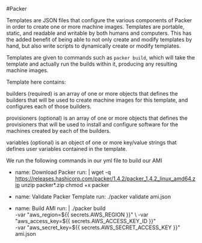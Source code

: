 #Packer

Templates are JSON files that configure the various components of Packer in order to create one or more machine images. Templates are portable, static, and readable and writable by both humans and computers. This has the added benefit of being able to not only create and modify templates by hand, but also write scripts to dynamically create or modify templates.

Templates are given to commands such as `packer build`, which will take the template and actually run the builds within it, producing any resulting machine images.

Template here contains:

builders (required) is an array of one or more objects that defines the builders that will be used to create machine images for this template, and configures each of those builders. 

provisioners (optional) is an array of one or more objects that defines the provisioners that will be used to install and configure software for the machines created by each of the builders. 

variables (optional) is an object of one or more key/value strings that defines user variables contained in the template. 

We run the following commands in our yml file to build our AMI



- name: Download Packer
        run: |
          wget -q https://releases.hashicorp.com/packer/1.4.2/packer_1.4.2_linux_amd64.zip
          unzip packer*.zip
          chmod +x packer

- name: Validate Packer Template
        run: ./packer validate ami.json

- name: Build AMI
        run: |
          ./packer build \
          -var "aws_region=${{ secrets.AWS_REGION }}" \
          -var "aws_access_key=${{ secrets.AWS_ACCESS_KEY_ID }}" \
          -var "aws_secret_key=${{ secrets.AWS_SECRET_ACCESS_KEY }}" \
          ami.json
